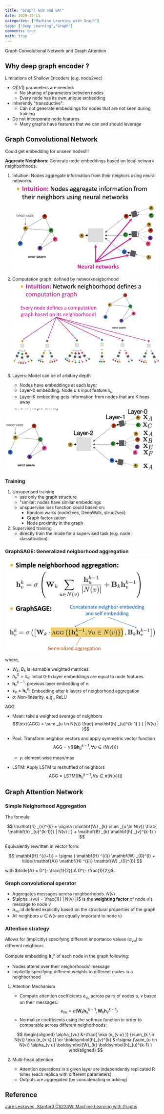 ```yaml
---
title: "Graph: GCN and GAT"
date: 2020-12-11
categories: ["Machine Learning with Graph"]
tags: ["Deep Learning","Graph"]
comments: true
math: true
---
```


Graph Convolutional Network and Graph Attention

## Why deep graph encoder ?

Limitations of Shallow Encoders (e.g. node2vec)

- $O( | V | )$ parameters are needed:
  - No sharing of parameters between nodes
  - Every node has its own unique embedding
- Inherently "transductive":
  - Can not generate embeddings for nodes that are not seen during training
- Do not incorporate node features
  - Many graphs have features that we can and should leverage

## Graph Convolutional Network

Could get embedding for unseen nodes!!!

**Aggreate Neighbors**: Generate node embeddings based on local network neighborhoods.  
1. Intuition: Nodes aggregate information from their neighors using neural networks.
![GCN1](/images/ml/gcn1.png)

1. Computation graph: defined by networkneigborhood
![GCN2](/images/ml/gcn2.png)

1. Layers: Model can be of arbitary depth
   - Nodes have embeddings at each layer
   - Layer-0 embedding:  Node $u$'s input feature $x_u$
   - Layer-K embedding gets information from nodes that are K hops away
  
![GCN3](/images/ml/gcn3.png)

### Training
1. Unsuperised training
   - use only the graph structure
   - "similar: nodes have similar embeddings
   - unspuervise loss function could based on: 
     - Random walks (node2vec, DeepWalk, struc2vec)
     - Graph factorization
     - Node proximity in the graph
2. Supervised training
   - directly train the mode for a supervised task (e.g. node classification) 

### GraphSAGE: Generalized neigborhood aggregation

![GCN4](/images/ml/gcn4.png)

where,
- $W_k$, ${B_k}$ is learnable weighted matrices.
- $h_v^0 = x_v$: initial 0-th layer embeddings are equal to node features.
- $\mathbf{h}_{v}^{k-1}$: previous layer embedding of $v$.
- $\mathbf{z} _v = \mathbf{h} _{v}^{k}$: Embedding after $k$ layers of neigborhood aggregation
- $\sigma$: Non-linearity, e.g., ReLU 

AGG:
- Mean: take a weighted average of neighbors 
  $$\text{AGG} = \sum _{u \in N(v)} \frac{ \mathbf{h} _{u}^{k-1} } { | N(v) | }$$

- Pool: Transform neighbor vectors and apply symmetric vector function
  $$\text{AGG} = \gamma ([\mathbf{Q}\mathbf{h}_{u}^{k-1}, \forall u \in (N(v))])$$  
    - $\gamma$: element-wise mean/max

- LSTM: Apply LSTM to reshuffled of neighbors
  $$\text{AGG} = \text{LSTM} ([\mathbf{h}_{u}^{k-1}, \forall u \in \pi(N(v))])$$

## Graph Attention Network

### Simple Neighorhood Aggregation

The formula

$$
\mathbf{h} _{v}^{k} =  \sigma (\mathbf{W} _{k}  \sum _{u \in N(v)} \frac{ \mathbf{h} _{u}^{k-1}}{ | N(v) | } + \mathbf{B} _{k} \mathbf{h} _{v}^{k-1} )
$$

Equivalently rewritten in vector form:

$$
\mathbf{H} ^{(l+1)} = \sigma ( \mathbf{H} ^{(l)} \mathbf{W} _{0}^{l} + \tilde{\mathbf{A}} \mathbf{H} ^{(l)} \mathbf{W} _{0}^{l})
$$

with $\tilde{A} = D^{- \frac{1}{2}} A D^{- \frac{1}{2}}$.

### Graph convolutional operator

- Aggregates messages across neighborhoods. $N(v)$
- $\alpha _{vu} = \frac{1}{ | N(v) |}$ is the **weighting factor** of node $u$'s message to node $v$
- $\alpha _{vu}$ id defined explicitly based on the structural properties of the graph
- All neighbors $u \in N(v$ are equally important to node $v$)

### Attention strategy

Allows for (implicitly) specifying different importance values ($\alpha_{vu}$) to different neighbors

Compute embedding $\mathbf{h}_{v}^{k}$ of each node in the graph following:
- Nodes attend over their neighorhoods' message
- Implicitly specifying different weights to different nodes in a neighborhood


1. Attention Mechanism
   - Compute attention coefficients $e_{vu}$ across pairs of nodes $u$, $v$ based on their messages:
   $$e_{vu} = a (\mathbf{W}_{k} \mathbf{h}_{u}^{k-1}, \mathbf{W}_{k} \mathbf{h}_{v}^{k-1})$$
   - Normalize coefficients using the softmax function in order to comparable across different neighorhoods:
   
    $$
    \begin{aligned}
    \alpha_{vu} &=\frac{ \exp (e_{v u} )} {\sum_{k \in N(v)} \exp (e_{v k} )} \cr 
    \boldsymbol{h}_{v}^{k} &=\sigma (\sum_{u \in N(v)} \alpha_{v u} \boldsymbol{W}_{k} \boldsymbol{h}_{u}^{k-1} )
    \end{aligned}
    $$

2. Multi-head attention
   - Attention operations in a given layer are independently replicated R times (each replica with different parameters)
   - Outputs are aggregated (by concatenating or adding)



## Reference

[Jure Leskovec, Stanford CS224W: Machine Learning with Graphs](http://cs224w.stanford.edu) 